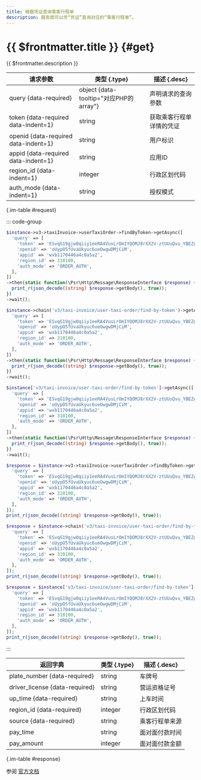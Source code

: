 ```yaml
---
title: 根据凭证查询乘客行程单
description: 服务商可以凭“凭证”查询对应的“乘客行程单”。
---
```


# {{ $frontmatter.title }} {#get}

{{ $frontmatter.description }}

| 请求参数 | 类型 {.type} | 描述 {.desc}
| --- | --- | ---
| query {data-required} | object {data-tooltip="对应PHP的array"} | 声明请求的查询参数
| token {data-required data-indent=1} | string | 获取乘客行程单详情的凭证
| openid {data-required data-indent=1} | string | 用户标识
| appid {data-required data-indent=1} | string | 应用ID
| region_id {data-indent=1} | integer | 行政区划代码
| auth_mode {data-indent=1} | string | 授权模式

{.im-table #request}

::: code-group

```php [异步纯链式]
$instance->v3->taxiInvoice->userTaxiOrder->findByToken->getAsync([
  'query' => [
    'token' => 'ESvqG19gjw0qiiy1eeRA4VusLrOmIYQOMJ8rXX2V-ztUUuQvu_YBEZg9FAht0Y15r71mft9rcaMIjn7y6x0KSg',
    'openid' => 'oUypO5fUvaUkyuc6ueOwgwDMjCiM',
    'appid' => 'wxb1170446a4c0a5a2',
    'region_id' => 310100,
    'auth_mode' => 'ORDER_AUTH',
  ],
])
->then(static function(\Psr\Http\Message\ResponseInterface $response) {
  print_r(json_decode((string) $response->getBody(), true));
})
->wait();
```

```php [异步声明式]
$instance->chain('v3/taxi-invoice/user-taxi-order/find-by-token')->getAsync([
  'query' => [
    'token' => 'ESvqG19gjw0qiiy1eeRA4VusLrOmIYQOMJ8rXX2V-ztUUuQvu_YBEZg9FAht0Y15r71mft9rcaMIjn7y6x0KSg',
    'openid' => 'oUypO5fUvaUkyuc6ueOwgwDMjCiM',
    'appid' => 'wxb1170446a4c0a5a2',
    'region_id' => 310100,
    'auth_mode' => 'ORDER_AUTH',
  ],
])
->then(static function(\Psr\Http\Message\ResponseInterface $response) {
  print_r(json_decode((string) $response->getBody(), true));
})
->wait();
```

```php [异步属性式]
$instance['v3/taxi-invoice/user-taxi-order/find-by-token']->getAsync([
  'query' => [
    'token' => 'ESvqG19gjw0qiiy1eeRA4VusLrOmIYQOMJ8rXX2V-ztUUuQvu_YBEZg9FAht0Y15r71mft9rcaMIjn7y6x0KSg',
    'openid' => 'oUypO5fUvaUkyuc6ueOwgwDMjCiM',
    'appid' => 'wxb1170446a4c0a5a2',
    'region_id' => 310100,
    'auth_mode' => 'ORDER_AUTH',
  ],
])
->then(static function(\Psr\Http\Message\ResponseInterface $response) {
  print_r(json_decode((string) $response->getBody(), true));
})
->wait();
```

```php [同步纯链式]
$response = $instance->v3->taxiInvoice->userTaxiOrder->findByToken->get([
  'query' => [
    'token' => 'ESvqG19gjw0qiiy1eeRA4VusLrOmIYQOMJ8rXX2V-ztUUuQvu_YBEZg9FAht0Y15r71mft9rcaMIjn7y6x0KSg',
    'openid' => 'oUypO5fUvaUkyuc6ueOwgwDMjCiM',
    'appid' => 'wxb1170446a4c0a5a2',
    'region_id' => 310100,
    'auth_mode' => 'ORDER_AUTH',
  ],
]);
print_r(json_decode((string) $response->getBody(), true));
```

```php [同步声明式]
$response = $instance->chain('v3/taxi-invoice/user-taxi-order/find-by-token')->get([
  'query' => [
    'token' => 'ESvqG19gjw0qiiy1eeRA4VusLrOmIYQOMJ8rXX2V-ztUUuQvu_YBEZg9FAht0Y15r71mft9rcaMIjn7y6x0KSg',
    'openid' => 'oUypO5fUvaUkyuc6ueOwgwDMjCiM',
    'appid' => 'wxb1170446a4c0a5a2',
    'region_id' => 310100,
    'auth_mode' => 'ORDER_AUTH',
  ],
]);
print_r(json_decode((string) $response->getBody(), true));
```

```php [同步属性式]
$response = $instance['v3/taxi-invoice/user-taxi-order/find-by-token']->get([
  'query' => [
    'token' => 'ESvqG19gjw0qiiy1eeRA4VusLrOmIYQOMJ8rXX2V-ztUUuQvu_YBEZg9FAht0Y15r71mft9rcaMIjn7y6x0KSg',
    'openid' => 'oUypO5fUvaUkyuc6ueOwgwDMjCiM',
    'appid' => 'wxb1170446a4c0a5a2',
    'region_id' => 310100,
    'auth_mode' => 'ORDER_AUTH',
  ],
]);
print_r(json_decode((string) $response->getBody(), true));
```

:::

| 返回字典 | 类型 {.type} | 描述 {.desc}
| --- | --- | ---
| plate_number {data-required}| string | 车牌号
| driver_license {data-required}| string | 营运资格证号
| up_time {data-required}| string | 上车时间
| region_id {data-required}| integer | 行政区划代码
| source {data-required}| string | 乘客行程单来源
| pay_time | string | 面对面付款时间
| pay_amount | integer | 面对面付款金额

{.im-table #response}

参阅 [官方文档](https://pay.weixin.qq.com/docs/partner/apis/taxi-fapiao/user-taxi-order/query-user-taxi-order-by-token.html)
